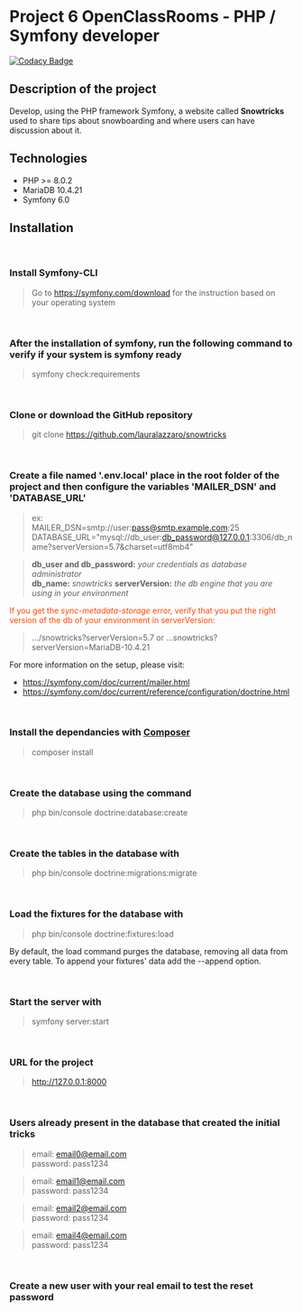 # Project 6 OpenClassRooms - PHP / Symfony developer

[![Codacy Badge](https://app.codacy.com/project/badge/Grade/02f7946a18ce4a329b385912cdf58791)](https://www.codacy.com/gh/lauralazzaro/snowtricks/dashboard?utm_source=github.com&amp;utm_medium=referral&amp;utm_content=lauralazzaro/snowtricks&amp;utm_campaign=Badge_Grade)

## Description of the project

Develop, using the PHP framework Symfony, a website called **Snowtricks** used to share tips about snowboarding and
where users can have discussion about it.

## Technologies

-   PHP >= 8.0.2
-   MariaDB 10.4.21
-   Symfony 6.0

## Installation

<br>

### Install Symfony-CLI

> Go to https://symfony.com/download for the instruction based on your operating system

<br>

### After the installation of symfony, run the following command to verify if your system is symfony ready

> symfony check:requirements

<br>

### Clone or download the GitHub repository

> git clone https://github.com/lauralazzaro/snowtricks

<br>

### Create a file named '.env.local' place in the root folder of the project and then configure the variables 'MAILER_DSN' and 'DATABASE_URL'

> ex:  
> MAILER_DSN=smtp://user:pass@smtp.example.com:25  
> DATABASE_URL="mysql://db_user:db_password@127.0.0.1:3306/db_name?serverVersion=5.7&charset=utf8mb4"

> **db_user and db_password:** *your credentials as database administrator*  
> **db_name:** *snowtricks*
> **serverVersion:** *the db engine that you are using in your environment*

<span style="color: orangered; "> If you get the *sync-metadata-storage* error, verify that you put the right version of the db of your environment in
serverVersion: </span>

> .../snowtricks?serverVersion=5.7 or ...snowtricks?serverVersion=MariaDB-10.4.21

For more information on the setup, please visit:

-   https://symfony.com/doc/current/mailer.html
-   https://symfony.com/doc/current/reference/configuration/doctrine.html

<br>

### Install the dependancies with [Composer](https://getcomposer.org/download/)

> composer install

<br>

### Create the database using the command

> php bin/console doctrine:database:create

<br>

### Create the tables in the database with

> php bin/console doctrine:migrations:migrate

<br>

### Load the fixtures for the database with

> php bin/console doctrine:fixtures:load

By default, the load command purges the database, removing all data from every table. To append your fixtures' data add
the --append option.

<br>

### Start the server with

> symfony server:start

<br>

### URL for the project

> http://127.0.0.1:8000

<br>

### Users already present in the database that created the initial tricks

> email: email0@email.com  
> password: pass1234

> email: email1@email.com  
> password: pass1234

> email: email2@email.com  
> password: pass1234

> email: email4@email.com  
> password: pass1234

<br>

### Create a new user with your real email to test the reset password